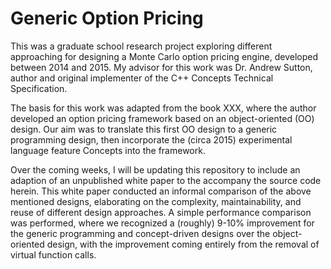 # Generic Option Pricing

This was a graduate school research project exploring different approaching for designing a Monte Carlo option pricing engine, developed between 2014 and 2015. My advisor for this work was Dr. Andrew Sutton, author and original implementer of the C++ Concepts Technical Specification.

The basis for this work was adapted from the book XXX, where the author developed an option pricing framework based on an object-oriented (OO) design.  Our aim was to translate this first OO design to a generic programming design, then incorporate the (circa 2015) experimental language feature Concepts into the framework.

Over the coming weeks, I will be updating this repository to include an adaption of an unpublished white paper to the accompany the source code herein.  This white paper conducted an informal comparison of the above mentioned designs, elaborating on the complexity, maintainability, and reuse of different design approaches.  A simple performance comparison was performed, where we recognized a (roughly) 9-10% improvement for the generic programming and concept-driven designs over the object-oriented design, with the improvement coming entirely from the removal of virtual function calls.
